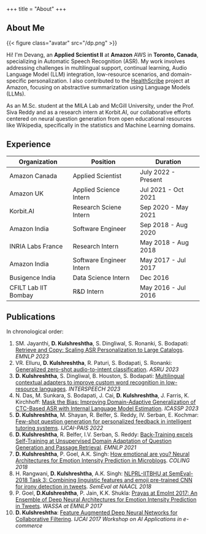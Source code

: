 +++
title = "About"
+++

## About Me

{{< figure class="avatar" src="/dp.png" >}}

Hi! I'm Devang, an **Applied Scientist II** at **Amazon** AWS in **Toronto, Canada**, specializing in Automatic Speech Recognition (ASR). My work involves addressing challenges in multilingual support, continual learning, Audio Language Model (LLM) integration, low-resource scenarios, and domain-specific personalization. I also contributed to the [HealthScribe](https://aws.amazon.com/healthscribe/) project at Amazon, focusing on abstractive summarization using Language Models (LLMs).

As an M.Sc. student at the MILA Lab and McGill University, under the Prof. Siva Reddy and as a research intern at Korbit.AI, our collaborative efforts centered on neural question generation from open educational resources like Wikipedia, specifically in the statistics and Machine Learning domains.

## Experience

| Organization | Position | Duration |
| -- | -- | -- |
| Amazon Canada | Applied Scientist | July 2022 - Present |
| Amazon UK | Applied Science Intern | Jul 2021 - Oct 2021 |
| Korbit.AI | Research Sciene Intern | Sep 2020 - May 2021 |
| Amazon India | Software Engineer | Sep 2018 - Aug 2020 |
| INRIA Labs France | Research Intern | May 2018 - Aug 2018 |
| Amazon India | Software Engineer Intern | May 2017 - Jul 2017 |
| Busigence India | Data Science Intern | Dec 2016 |
| CFILT Lab IIT Bombay | R&D Intern | May 2016 - Jul 2016 |

## Publications

In chronological order:
<br>
1. SM. Jayanthi, **D. Kulshreshtha**, S. Dingliwal, S. Ronanki, S. Bodapati: [Retrieve and Copy: Scaling ASR Personalization to Large Catalogs](https://arxiv.org/pdf/2311.08402.pdf). *EMNLP 2023*
2. VR. Elluru, **D. Kulshreshtha**, R. Paturi, S. Bodapati, S. Ronanki: [Generalized zero-shot audio-to-intent classification](https://arxiv.org/pdf/2311.02482.pdf). *ASRU 2023*
3. **D. Kulshreshtha**, S. Dingliwal, B. Houston, S. Bodapati: [Multilingual contextual adapters to improve custom word recognition in low-resource languages](https://arxiv.org/pdf/2307.00759.pdf). *INTERSPEECH 2023*
4. N. Das, M. Sunkara, S. Bodapati, J. Cai, **D. Kulshreshtha**, J. Farris, K. Kirchhoff: [Mask the Bias: Improving Domain-Adaptive Generalization of CTC-Based ASR with Internal Language Model Estimation](https://arxiv.org/pdf/2305.03837.pdf). *ICASSP 2023*
5. **D. Kulshreshtha**, M. Shayan, R. Belfer, S. Reddy, IV. Serban, E. Kochmar: [Few-shot question generation for personalized feedback in intelligent tutoring systems](https://arxiv.org/pdf/2206.04187.pdf). *IJCAI-PAIS 2022*
6. **D. Kulshreshtha**, R. Belfer, I.V. Serban, S. Reddy: [Back-Training excels Self-Training at Unsupervised Domain Adaptation of Question Generation and Passage Retrieval](https://arxiv.org/abs/2104.08801). *EMNLP 2021*
7. **D. Kulshreshtha**, P. Goel, A.K. Singh: [How emotional are you? Neural Architectures for Emotion Intensity Prediction in Microblogs](http:/www.aclweb.org/anthology/C18-1247/). *COLING 2018*
8. H. Rangwani, **D. Kulshreshtha**, A.K. Singh: [NLPRL-IITBHU at SemEval-2018 Task 3: Combining linguistic features and emoji pre-trained CNN for irony detection in tweets](http:/www.aclweb.org/anthology/S18-1104/). *SemEval at NAACL 2018*
9. P. Goel, **D.Kulshreshtha**, P. Jain, K.K. Shukla: [Prayas at EmoInt 2017: An Ensemble of Deep Neural Architectures for Emotion Intensity Prediction in Tweets](http:/www.aclweb.org/anthology/W17-5207/). *WASSA at EMNLP 2017*
10. **D. Kulshreshtha**: [Feature Augmented Deep Neural Networks for Collaborative Filtering](http:/github.com/geekydevu/my-research-papers/blob/master/ijcai_paper.pdf/). *IJCAI 2017 Workshop on AI Applications in e-commerce*
